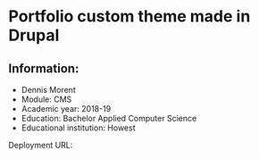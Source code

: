 # Portfolio custom theme made in Drupal

## Information:
* Dennis Morent
* Module: CMS
* Academic year: 2018-19
* Education: Bachelor Applied Computer Science
* Educational institution: Howest

Deployment URL: 
